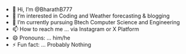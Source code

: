 - 👋 Hi, I’m @BharathB777
- 👀 I’m interested in Coding and Weather forecasting & blogging
- 🌱 I’m currently pursuing Btech Computer Science and Engineering
- 📫 How to reach me ... via Instagram or X Platform
- 😄 Pronouns: ... him/he
- ⚡ Fun fact: ... Probably Nothing

<!---
BharathB777/BharathB777 is a ✨ special ✨ repository because its `README.md` (this file) appears on your GitHub profile.
You can click the Preview link to take a look at your changes.
--->
